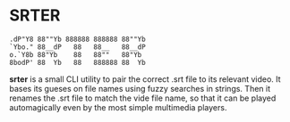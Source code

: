# SRTER

```
.dP"Y8 88""Yb 888888 888888 88""Yb 
`Ybo." 88__dP   88   88__   88__dP 
o.`Y8b 88"Yb    88   88""   88"Yb  
8bodP' 88  Yb   88   888888 88  Yb 

```

**srter** is a small CLI utility to pair the correct .srt file to its relevant video. It bases its gueses on file names using fuzzy searches in strings. Then it renames the .srt file to match the vide file name, so that it can be played automagically even by the most simple multimedia players.